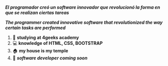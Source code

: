 
 ***El programador creó un software innovador que revolucionó la forma en que se realizan ciertas tareas*** 
 
 ***The programmer created innovative software that revolutionized the way certain tasks are performed***
 
 

1. 🚀	 **studying at 4geeks academy**
2. 💻 **knowledge of HTML, CSS, BOOTSTRAP**
3. 🏠 **my house is my temple**
4. 🚀 ***software developer coming soon*** 


